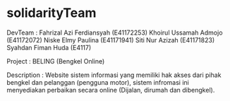 # solidarityTeam
DevTeam : Fahrizal Azi Ferdiansyah (E41172253)
          Khoirul Ussamah Admojo (E41172072)
          Niske Elmy Paulina (E41171941)
          Siti Nur Azizah (E41171823)
          Syahdan Fiman Huda (E4117)
          
Project : BELING (Bengkel Online) 

Description : Website sistem informasi yang memiliki hak akses dari pihak bengkel dan pelanggan (pengguna motor), sistem infromasi ini menyediakan perbaikan secara online (Dijalan, dirumah dan dibengkel).
